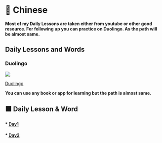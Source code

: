 # 🔴 Chinese

**Most of my Daily Lessons are taken either from youtube or other good resource. For following up you can practice on Duolingo.
As the path will be almost same.**

## Daily Lessons and Words 

### Duolingo 

![](https://i.imgur.com/Yroqf2l.png)

[Duolingo](https://www.duolingo.com/)

**You can use any book or app for learning but the path is almost same.**

## 🟧 Daily Lesson & Word

#### * [Day1](https://github.com/mostlovedpotato/Chinese/blob/main/Lessons-n-words/Day1.md)

#### * [Day2](https://github.com/mostlovedpotato/Chinese/blob/main/Lessons-n-words/Day2.md)



